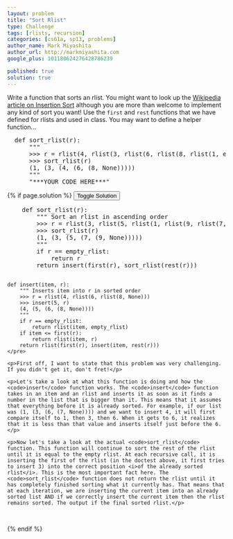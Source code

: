 ```yaml
---
layout: problem
title: "Sort Rlist"
type: Challenge
tags: [rlists, recursion]
categories: [cs61a, sp13, problems]
author_name: Mark Miyashita
author_url: http://markmiyashita.com
google_plus: 101180624276428786239

published: true
solution: true
---
```

<p>
  Write a function that sorts an rlist. You might want to look up the <a href="http://en.wikipedia.org/wiki/Insertion_sort">Wikipedia article on Insertion Sort</a> although you are more than welcome to implement any kind of sort you want! Use the <code>first</code> and <code>rest</code> functions that we have defined for rlists and used in class. You may want to define a helper function...
</p>

<pre class="brush: python;">
  def sort_rlist(r):
      """
      >>> r = rlist(4, rlist(3, rlist(6, rlist(8, rlist(1, empty_rlist)))))
      >>> sort_rlist(r)
      (1, (3, (4, (6, (8, None)))))
      """
      "***YOUR CODE HERE***"
</pre>

{% if page.solution %}
<button onclick="toggleSolution()">Toggle Solution</button>

<div class="solution">
  <pre class="brush: python;">
    def sort_rlist(r):
        """ Sort an rlist in ascending order
        >>> r = rlist(3, rlist(5, rlist(1, rlist(9, rlist(7, None)))))
        >>> sort_rlist(r)
        (1, (3, (5, (7, (9, None)))))
        """
        if r == empty_rlist:
            return r
        return insert(first(r), sort_rlist(rest(r)))

    def insert(item, r):
        """ Inserts item into r in sorted order
        >>> r = rlist(4, rlist(6, rlist(8, None)))
        >>> insert(5, r)
        (4, (5, (6, (8, None))))
        """
        if r == empty_rlist:
            return rlist(item, empty_rlist)
        if item <= first(r):
            return rlist(item, r)
        return rlist(first(r), insert(item, rest(r)))
    </pre>

    <p>First off, I want to state that this problem was very challenging. If you didn't get it, don't fret!</p>
    
    <p>Let's take a look at what this function is doing and how the <code>insert</code> function works. The <code>insert</code> function takes in an item and an rlist and inserts it as soon as it finds a number in the list that is bigger than it. This means that it assumes that everything before it is already sorted. For example, if our list was (1, (3, (6, (7, None)))) and we want to insert 4, it will first compare itself to 1, then 3, then 6. When it gets to 6, it realizes that it is less than that value and inserts itself just before the 6.</p>

    <p>Now let's take a look at the actual <code>sort_rlist</code> function. This function will continue to sort the rest of the rlist until it is equal to the empty rlist. At each recursive call, it is inserting the first of the rlist (in the doctest above, it first tries to insert 3) into the correct position <i>of the already sorted rlist</i>. This is the most important fact here. The <code>sort_rlist</code> function does not return the rlist until it has completely finished sorting what it currently has. That means that at each iteration, we are inserting the current item into an already sorted list AND if we correctly insert the current item then the rlist remains sorted. The output if the final sorted rlist.</p>
</div>
{% endif %}
